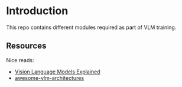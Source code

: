 # Introduction

This repo contains different modules required as part of VLM training. 

## Resources

Nice reads:

- [Vision Language Models Explained](https://huggingface.co/blog/vlms)
- [awesome-vlm-architectures](https://github.com/gokayfem/awesome-vlm-architectures)

